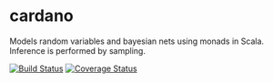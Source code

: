 # cardano
Models random variables and bayesian nets using monads in Scala. Inference is performed by sampling.

[![Build Status](https://travis-ci.org/jrj-d/cardano.svg)](https://travis-ci.org/jrj-d/cardano) [![Coverage Status](https://coveralls.io/repos/jrj-d/cardano/badge.svg?branch=master&service=github)](https://coveralls.io/github/jrj-d/cardano?branch=master)
